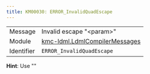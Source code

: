 ```yaml
---
title: KM00030: ERROR_InvalidQuadEscape
---
```


|            |           |
|------------|---------- |
| Message    | Invalid escape "&lt;param&gt;" |
| Module     | [kmc-ldml.LdmlCompilerMessages](kmc-ldml.ldmlcompilermessages) |
| Identifier | `ERROR_InvalidQuadEscape` |

**Hint**: Use "<param>"
